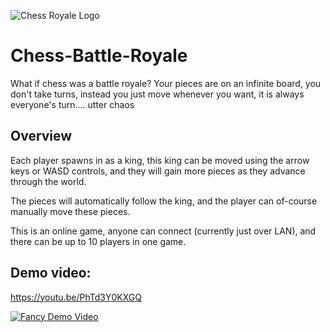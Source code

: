 ![Chess Royale Logo](https://github.com/YeeticusFinch/Chess-Battle-Royale/assets/50182007/acf8b9cf-00cd-4789-9f50-2b2ea3653e30)
# Chess-Battle-Royale
What if chess was a battle royale? Your pieces are on an infinite board, you don't take turns, instead you just move whenever you want, it is always everyone's turn.... utter chaos

## Overview
Each player spawns in as a king, this king can be moved using the arrow keys or WASD controls, and they will gain more pieces as they advance through the world.

The pieces will automatically follow the king, and the player can of-course manually move these pieces.

This is an online game, anyone can connect (currently just over LAN), and there can be up to 10 players in one game.

## Demo video:

https://youtu.be/PhTd3Y0KXGQ

[![Fancy Demo Video](https://img.youtube.com/vi/PhTd3Y0KXGQ/0.jpg)](https://www.youtube.com/watch?v=PhTd3Y0KXGQ)
